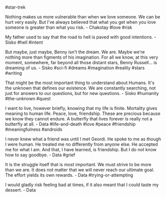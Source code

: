 #star-trek

Nothing makes us more vulnerable than when we love someone. We can be hurt very easily. But I've always believed that what you get when you love someone is greater than what you risk. - Chakotay
#love #risk 


My father used to say that the road to hell is paved with good intentions. - Sisko
#hell #intent 

But maybe, just maybe, Benny isn't the dream. We are. Maybe we're nothing more than figments of his imagination. For all we know, at this very moment, somewhere, far beyond all those distant stars, Benny Russell... is dreaming of us. - Sisko
#sci-fi #dreams #imagination #reality #stars #writing 

That might be the most important thing to understand about Humans. It's the unknown that defines our existence. We are constantly searching, not just for answers to our questions, but for new questions. - Sisko
#humanity #the-unknown #quest 

I want to live, however briefly, knowing that my life is finite. Mortality gives meaning to human life. Peace, love, friendship. These are precious because we know they cannot endure. A butterfly that lives forever is really not a butterfly at all. - Data
#life-and-death #love #peace #friendship #meaningfulness #androids 

I never knew what a friend was until I met Geordi. He spoke to me as though I were human. He treated me no differently from anyone else. He accepted me for what I am. And that, I have learned, is friendship. But I do not know how to say goodbye. - Data
#grief 

It is the struggle itself that is most important. We must strive to be more than we are. It does not matter that we will never reach our ultimate goal. The effort yields its own rewards. - Data
#trying-or-attempting 

I would gladly risk feeling bad at times, if it also meant that I could taste my dessert. - Data
